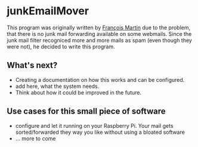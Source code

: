 # junkEmailMover
This program was originally written by [François Martin](https://github.com/martinfrancois) due to the problem, that there is no junk mail forwarding available on some webmails. Since the junk mail filter recogniced more and more mails as spam (even though they were not), he decided to write this program. 

## What's next?
* Creating a documentation on how this works and can be configured.
* add here, what the system needs.
* Think about how it could be improved in the future.

## Use cases for this small piece of software
* configure and let it running on your Raspberry Pi. Your mail gets sorted/forwarded they way you like without using a bloated software
* ... more to come
